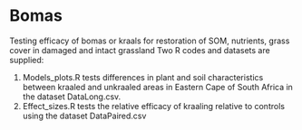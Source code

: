 # Bomas
Testing efficacy of bomas or kraals for restoration of SOM, nutrients, grass cover in damaged and intact grassland
Two R codes and datasets are supplied:
1. Models_plots.R tests differences in plant and soil characteristics between kraaled and unkraaled areas in Eastern Cape of South Africa in the dataset DataLong.csv.  
2. Effect_sizes.R tests the relative efficacy of kraaling relative to controls using the dataset DataPaired.csv
